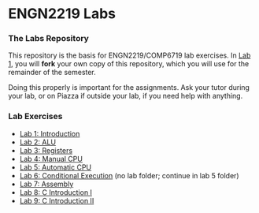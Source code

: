 # ENGN2219 Labs

### The Labs Repository

This repository is the basis for ENGN2219/COMP6719 lab exercises.
In [Lab 1](./lab1), you will **fork** your own copy of this repository, which you will use for the remainder of the semester.

Doing this properly is important for the assignments. Ask your tutor during your lab, or on Piazza if outside your lab, if you need help with anything.


### Lab Exercises

* [Lab 1: Introduction](./lab1)
* [Lab 2: ALU](./lab2)
* [Lab 3: Registers](./lab3)
* [Lab 4: Manual CPU](./lab4)
* [Lab 5: Automatic CPU](./lab5)
* [Lab 6: Conditional Execution](https://cs.anu.edu.au/courses/engn2219/labs/06-cpu-adv/) (no lab folder; continue in lab 5 folder)
* [Lab 7: Assembly](./lab7)
* [Lab 8: C Introduction I](./lab8)
* [Lab 9: C Introduction II](./lab9)
